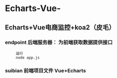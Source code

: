 # Echarts-Vue-

  ## Echarts+Vue电商监控+koa2（皮毛）

   ### endpoint 后端服务器： 为前端获取数据提供接口
         运行
         node app.js
         
   ### suibian 前端项目文件 Vue+Echarts
   
   
